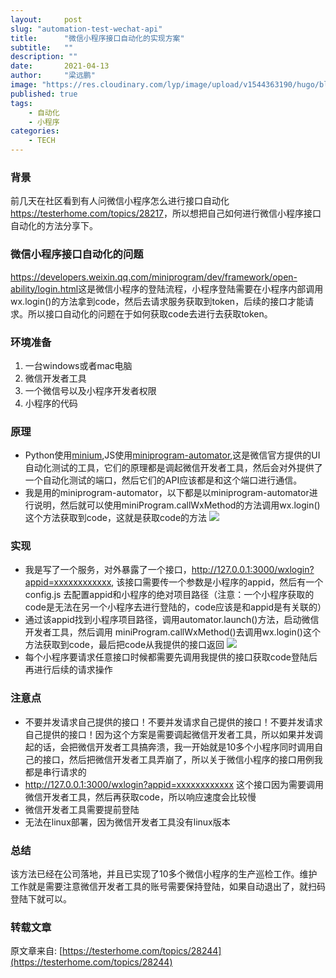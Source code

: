 ```yaml
---
layout:     post 
slug: "automation-test-wechat-api"
title:      "微信小程序接口自动化的实现方案"
subtitle:   ""
description: ""
date:       2021-04-13
author:     "梁远鹏"
image: "https://res.cloudinary.com/lyp/image/upload/v1544363190/hugo/blog.github.io/19375a83fc004035fb1102a4551f2287.jpg"
published: true
tags:
    - 自动化
    - 小程序
categories: 
    - TECH
---
```

 
### 背景
前几天在社区看到有人问微信小程序怎么进行接口自动化<https://testerhome.com/topics/28217>，所以想把自己如何进行微信小程序接口自动化的方法分享下。

### 微信小程序接口自动化的问题

<https://developers.weixin.qq.com/miniprogram/dev/framework/open-ability/login.html>这是微信小程序的登陆流程，小程序登陆需要在小程序内部调用wx.login()的方法拿到code，然后去请求服务获取到token，后续的接口才能请求。所以接口自动化的问题在于如何获取code去进行去获取token。

### 环境准备
1. 一台windows或者mac电脑
2. 微信开发者工具
3. 一个微信号以及小程序开发者权限
4. 小程序的代码

### 原理
- Python使用[minium](https://git.weixin.qq.com/minitest/minium-doc/tree/master/minium/Python/dist),JS使用[miniprogram-automator](https://developers.weixin.qq.com/miniprogram/dev/devtools/auto/quick-start.html),这是微信官方提供的UI自动化测试的工具，它们的原理都是调起微信开发者工具，然后会对外提供了一个自动化测试的端口，然后它们的API应该都是和这个端口进行通信。
- 我是用的miniprogram-automator，以下都是以miniprogram-automator进行说明，然后就可以使用miniProgram.callWxMethod的方法调用wx.login()这个方法获取到code，这就是获取code的方法
![](/uploads/photo/2021/60640ee2-7bac-489b-9e4c-ed048fffc81d.png!large)

### 实现
- 我是写了一个服务，对外暴露了一个接口，http://127.0.0.1:3000/wxlogin?appid=xxxxxxxxxxxx, 该接口需要传一个参数是小程序的appid，然后有一个config.js 去配置appid和小程序的绝对项目路径（注意：一个小程序获取的code是无法在另一个小程序去进行登陆的，code应该是和appid是有关联的）
- 通过该appid找到小程序项目路径，调用automator.launch()方法，启动微信开发者工具，然后调用 miniProgram.callWxMethod()去调用wx.login()这个方法获取到code，最后把code从我提供的接口返回
![](/uploads/photo/2021/6322b5e9-c88c-425e-a161-2702c1650da4.png!large)
- 每个小程序要请求任意接口时候都需要先调用我提供的接口获取code登陆后再进行后续的请求操作

### 注意点
- 不要并发请求自己提供的接口！不要并发请求自己提供的接口！不要并发请求自己提供的接口！因为这个方案是需要调起微信开发者工具，所以如果并发调起的话，会把微信开发者工具搞奔溃，我一开始就是10多个小程序同时调用自己的接口，然后把微信开发者工具弄崩了，所以关于微信小程序的接口用例我都是串行请求的
- http://127.0.0.1:3000/wxlogin?appid=xxxxxxxxxxxx 这个接口因为需要调用微信开发者工具，然后再获取code，所以响应速度会比较慢
- 微信开发者工具需要提前登陆
- 无法在linux部署，因为微信开发者工具没有linux版本

### 总结
该方法已经在公司落地，并且已实现了10多个微信小程序的生产巡检工作。维护工作就是需要注意微信开发者工具的账号需要保持登陆，如果自动退出了，就扫码登陆下就可以。  

### 转载文章  

原文章来自: [https://testerhome.com/topics/28244](https://testerhome.com/topics/28244)